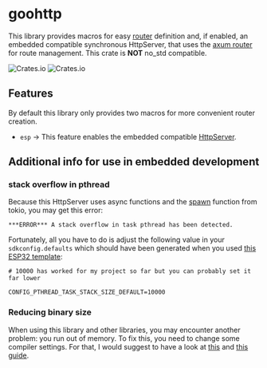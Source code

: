 # goohttp

This library provides macros for easy [router](https://docs.rs/axum/latest/axum/routing/struct.Router.html) definition and, if enabled, an embedded compatible synchronous HttpServer, that uses the [axum router](https://docs.rs/axum/latest/axum/routing/struct.Router.html) for route management. This crate is **NOT** no_std compatible.

![Crates.io](https://img.shields.io/crates/v/goohttp) ![Crates.io](https://img.shields.io/crates/l/goohttp)

## Features

By default this library only provides two macros for more convenient router creation.

- `esp` -> This feature enables the embedded compatible [HttpServer](./src/http_server.rs).

## Additional info for use in embedded development

### stack overflow in pthread

Because this HttpServer uses async functions and the [spawn](https://docs.rs/tokio/latest/tokio/task/fn.spawn.html) function from tokio, you may get this error:

```text
***ERROR*** A stack overflow in task pthread has been detected.
```

Fortunately, all you have to do is adjust the following value in your `sdkconfig.defaults` which should have been generated when you used
[this ESP32 template](https://github.com/esp-rs/esp-idf-template):

```text
# 10000 has worked for my project so far but you can probably set it far lower

CONFIG_PTHREAD_TASK_STACK_SIZE_DEFAULT=10000
```

### Reducing binary size

When using this library and other libraries, you may encounter another problem: you run out of memory. To fix this, you need to change some compiler settings. For that, I
would suggest to have a look at [this](https://github.com/johnthagen/min-sized-rust) and [this guide](https://docs.rust-embedded.org/book/unsorted/speed-vs-size.html).
